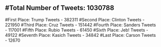 #Total Number of Tweets: 1030788 
---
#First Place: Trump Tweets - 382311
#Second Place: Clinton Tweets - 221950
#Third Place: Cruz Tweets - 151442
#Fourth Place: Sanders Tweets - 117001
#Fifth Place: Rubio Tweets - 61450
#Sixth Place: Jeb! Tweets - 49122
#Seventh Place: Kasich Tweets - 34842
#Last Place: Carson Tweets - 12670
